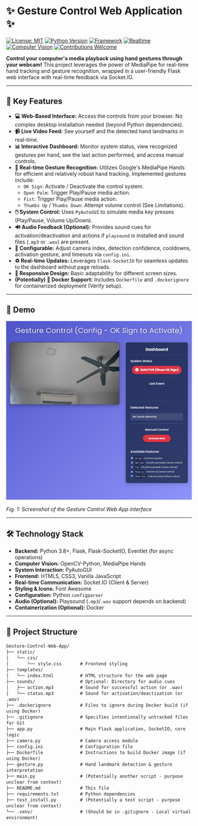 # ✨ Gesture Control Web Application ✨

[![License: MIT](https://img.shields.io/badge/License-MIT-yellow.svg)](https://opensource.org/licenses/MIT)
[![Python Version](https://img.shields.io/badge/Python-3.8%2B-blue.svg)](https://www.python.org/)
[![Framework](https://img.shields.io/badge/Framework-Flask-red.svg)](https://flask.palletsprojects.com/)
[![Realtime](https://img.shields.io/badge/Realtime-Socket.IO-brightgreen.svg)](https://socket.io/)
[![Computer Vision](https://img.shields.io/badge/CV-MediaPipe-orange.svg)](https://developers.google.com/mediapipe)
[![Contributions Welcome](https://img.shields.io/badge/Contributions-Welcome-brightgreen.svg?style=flat)](CONTRIBUTING.md) 

**Control your computer's media playback using hand gestures through your webcam!** This project leverages the power of MediaPipe for real-time hand tracking and gesture recognition, wrapped in a user-friendly Flask web interface with real-time feedback via Socket.IO.

---

## 🌟 Key Features

* **💻 Web-Based Interface:** Access the controls from your browser. No complex desktop installation needed (beyond Python dependencies).
* **📹 Live Video Feed:** See yourself and the detected hand landmarks in real-time.
* **📊 Interactive Dashboard:** Monitor system status, view recognized gestures per hand, see the last action performed, and access manual controls.
* **👋 Real-time Gesture Recognition:** Utilizes Google's MediaPipe Hands for efficient and relatively robust hand tracking. Implemented gestures include:
    * `OK Sign`: Activate / Deactivate the control system.
    * `Open Palm`: Trigger Play/Pause media action.
    * `Fist`: Trigger Play/Pause media action.
    * `Thumbs Up` / `Thumbs Down`: Attempt volume control (See Limitations).
* **🖱️ System Control:** Uses `PyAutoGUI` to simulate media key presses (Play/Pause, Volume Up/Down).
* **🔊 Audio Feedback (Optional):** Provides sound cues for activation/deactivation and actions if `playsound` is installed and sound files (`.mp3` or `.wav`) are present.
* **🔧 Configurable:** Adjust camera index, detection confidence, cooldowns, activation gesture, and timeouts via `config.ini`.
* **♻️ Real-time Updates:** Leverages `Flask-SocketIO` for seamless updates to the dashboard without page reloads.
* **📱 Responsive Design:** Basic adaptability for different screen sizes.
* **(Potentially) 🐳 Docker Support:** Includes `Dockerfile` and `.dockerignore` for containerized deployment (Verify setup).

---

## 🚀 Demo

![Application Screenshot](Interface.jpg)

*Fig. 1: Screenshot of the Gesture Control Web App interface*

---

## 🛠️ Technology Stack

* **Backend:** Python 3.8+, Flask, Flask-SocketIO, Eventlet (for async operations)
* **Computer Vision:** OpenCV-Python, MediaPipe Hands
* **System Interaction:** PyAutoGUI
* **Frontend:** HTML5, CSS3, Vanilla JavaScript
* **Real-time Communication:** Socket.IO (Client & Server)
* **Styling & Icons:** Font Awesome
* **Configuration:** Python `configparser`
* **Audio (Optional):** Playsound (`.mp3`/`.wav` support depends on backend)
* **Containerization (Optional):** Docker

---

## 📁 Project Structure

```plaintext
Gesture-Control-Web-App/
├── static/
│   └── css/
│       └── style.css       # Frontend styling
├── templates/
│   └── index.html          # HTML structure for the web page
├── sounds/                 # Optional: Directory for audio cues
│   ├── action.mp3          # Sound for successful action (or .wav)
│   └── status.mp3          # Sound for activation/deactivation (or .wav)
├── .dockerignore           # Files to ignore during Docker build (if using Docker)
├── .gitignore              # Specifies intentionally untracked files for Git
├── app.py                  # Main Flask application, SocketIO, core logic
├── camera.py               # Camera access module
├── config.ini              # Configuration file
├── Dockerfile              # Instructions to build Docker image (if using Docker)
├── gesture.py              # Hand landmark detection & gesture interpretation
├── main.py                 # (Potentially another script - purpose unclear from context)
├── README.md               # This file
├── requirements.txt        # Python dependencies
├── test_install.py         # (Potentially a test script - purpose unclear from context)
└── .venv/                  # (Should be in .gitignore - Local virtual environment)
